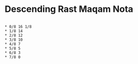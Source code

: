 # Descending Rast Maqam Nota

```scenario oscilla

* 0/8 16 1/8
* 1/8 14
* 2/8 12
* 3/8 10
* 4/8 7
* 5/8 5
* 6/8 3
* 7/8 0

```
